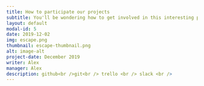 ```yaml
---
title: How to participate our projects
subtitle: You'll be wondering how to get involved in this interesting project. So we made a guide to participate easily.
layout: default
modal-id: 5
date: 2019-12-02
img: escape.png
thumbnail: escape-thumbnail.png
alt: image-alt
project-date: December 2019
writer: Alex
manager: Alex
description: github<br />git<br /> trello <br /> slack <br />
---
```

